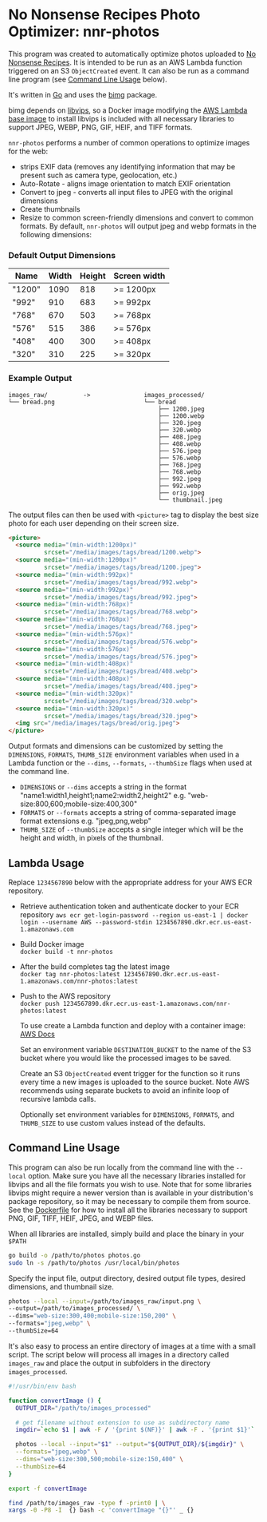 # No Nonsense Recipes Photo Optimizer: nnr-photos

This program was created to automatically optimize photos uploaded to [No Nonsense Recipes](https://nononsense.recipes). It is intended to be run as an AWS Lambda function triggered on an S3 `ObjectCreated` event. It can also be run as a command line program (see [Command Line Usage](#command-line-usage) below).

It's written in [Go](https://go.dev/) and uses the [bimg](https://pkg.go.dev/github.com/h2non/bimg) package.

bimg depends on [libvips](https://www.libvips.org/), so a Docker image modifying the [AWS Lambda base image](https://github.com/aws/aws-lambda-base-images/blob/go1.x/Dockerfile.go1.x) to install libvips is included with all necessary libraries to support JPEG, WEBP, PNG, GIF, HEIF, and TIFF formats.

`nnr-photos` performs a number of common operations to optimize images for the web:

- strips EXIF data (removes any identifying information that may be present such as camera type, geolocation, etc.)
- Auto-Rotate - aligns image orientation to match EXIF orientation
- Convert to jpeg - converts all input files to JPEG with the original dimensions
- Create thumbnails
- Resize to common screen-friendly dimensions and convert to common formats. By default, `nnr-photos` will output jpeg and webp formats in the following dimensions:    

### Default Output Dimensions
|Name  |Width|Height|Screen width|
|---   |---  |---   |---         |
|"1200"|1090 |818   | >= 1200px  |
|"992" |910  |683   | >= 992px   |
|"768" |670  |503   | >= 768px   |
|"576" |515  |386   | >= 576px   |
|"408" |400  |300   | >= 408px   |
|"320" |310  |225   | >= 320px   |

  
### Example Output

```
images_raw/          ->               images_processed/
└── bread.png                         └── bread
                                          ├── 1200.jpeg
                                          ├── 1200.webp
                                          ├── 320.jpeg
                                          ├── 320.webp
                                          ├── 408.jpeg
                                          ├── 408.webp
                                          ├── 576.jpeg
                                          ├── 576.webp
                                          ├── 768.jpeg
                                          ├── 768.webp
                                          ├── 992.jpeg
                                          ├── 992.webp
                                          ├── orig.jpeg
                                          └── thumbnail.jpeg

```

The output files can then be used with `<picture>` tag to display the best size photo for each user depending on their screen size.

```html
<picture>
  <source media="(min-width:1200px)" 
          srcset="/media/images/tags/bread/1200.webp">
  <source media="(min-width:1200px)" 
          srcset="/media/images/tags/bread/1200.jpeg">
  <source media="(min-width:992px)" 
          srcset="/media/images/tags/bread/992.webp">
  <source media="(min-width:992px)" 
          srcset="/media/images/tags/bread/992.jpeg">
  <source media="(min-width:768px)" 
          srcset="/media/images/tags/bread/768.webp">
  <source media="(min-width:768px)" 
          srcset="/media/images/tags/bread/768.jpeg">
  <source media="(min-width:576px)" 
          srcset="/media/images/tags/bread/576.webp">
  <source media="(min-width:576px)" 
          srcset="/media/images/tags/bread/576.jpeg">
  <source media="(min-width:408px)" 
          srcset="/media/images/tags/bread/408.webp">
  <source media="(min-width:408px)" 
          srcset="/media/images/tags/bread/408.jpeg">
  <source media="(min-width:320px)" 
          srcset="/media/images/tags/bread/320.webp">
  <source media="(min-width:320px)" 
          srcset="/media/images/tags/bread/320.jpeg">
  <img src="/media/images/tags/bread/orig.jpeg">
</picture>
```

Output formats and dimensions can be customized by setting the `DIMENSIONS`, `FORMATS`, `THUMB_SIZE` environment variables when used in a Lambda function or the `--dims`, `--formats`, `--thumbSize` flags when used at the command line. 

- `DIMENSIONS` or `--dims` accepts a string in the format "name1:width1,height1;name2:width2,height2" e.g. "web-size:800,600;mobile-size:400,300"
- `FORMATS` or `--formats` accepts a string of comma-separated image format extensions e.g. "jpeg,png,webp"
- `THUMB_SIZE` of `--thumbSize` accepts a single integer which will be the height and width, in pixels of the thumbnail.

## Lambda Usage

Replace `1234567890` below with the appropriate address for your AWS ECR repository.

- Retrieve authentication token and authenticate docker to your ECR repository
  `aws ecr get-login-password --region us-east-1 | docker login --username AWS --password-stdin 1234567890.dkr.ecr.us-east-1.amazonaws.com`
- Build Docker image  
  `docker build -t nnr-photos`
- After the build completes tag the latest image  
  `docker tag nnr-photos:latest 1234567890.dkr.ecr.us-east-1.amazonaws.com/nnr-photos:latest`
- Push to the AWS repository  
  `docker push 1234567890.dkr.ecr.us-east-1.amazonaws.com/nnr-photos:latest`

  To use create a Lambda function and deploy with a container image: [AWS Docs](https://docs.aws.amazon.com/lambda/latest/dg/go-image.html)

  Set an environment variable `DESTINATION_BUCKET` to the name of the S3 bucket where you would like the processed images to be saved.

  Create an S3 `ObjectCreated` event trigger for the function so it runs every time a new images is uploaded to the source bucket. Note AWS recommends using separate buckets to avoid an infinite loop of recursive lambda calls.

  Optionally set environment variables for `DIMENSIONS`, `FORMATS`, and `THUMB_SIZE` to use custom values instead of the defaults.
  
  

## Command Line Usage

This program can also be run locally from the command line with the `--local` option. Make sure you have all the necessary libraries installed for libvips and all the file formats you wish to use. Note that for some libraries libvips might require a newer version than is available in your distribution's package repository, so it may be necessary to compile them from source. See the [Dockerfile](./Dockerfile) for how to install all the libraries necessary to support PNG, GIF, TIFF, HEIF, JPEG, and WEBP files.

When all libraries are installed, simply build and place the binary in your `$PATH`

```bash
go build -o /path/to/photos photos.go
sudo ln -s /path/to/photos /usr/local/bin/photos
```

Specify the input file, output directory, desired output file types, desired dimensions, and thumbnail size.

```bash
photos --local --input=/path/to/images_raw/input.png \
--output=/path/to/images_processed/ \
--dims="web-size:300,400;mobile-size:150,200" \
--formats="jpeg,webp" \
--thumbSize=64
```

It's also easy to process an entire directory of images at a time with a small script. The script below will process all images in a directory called `images_raw` and place the output in subfolders in the directory `images_processed`.

```bash
#!/usr/bin/env bash

function convertImage () {
  OUTPUT_DIR="/path/to/images_processed"

  # get filename without extension to use as subdirectory name
  imgdir=`echo $1 | awk -F / '{print $(NF)}' | awk -F . '{print $1}'`

  photos --local --input="$1" --output="${OUTPUT_DIR}/${imgdir}" \
  --formats="jpeg,webp" \
  --dims="web-size:300,500;mobile-size:150,400" \
  --thumbSize=64
}

export -f convertImage

find /path/to/images_raw -type f -print0 | \
xargs -0 -P8 -I  {} bash -c 'convertImage "{}"' _ {}
```
